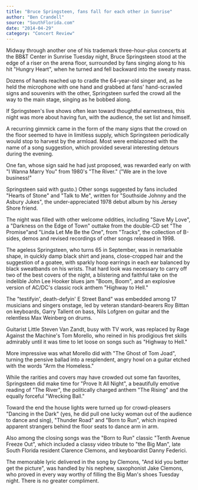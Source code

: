 ```yaml
---
title: "Bruce Springsteen, fans fall for each other in Sunrise"
author: "Ben Crandell"
source: "SouthFlorida.com"
date: "2014-04-29"
category: "Concert Review"
---
```


Midway through another one of his trademark three-hour-plus concerts at the BB&T Center in Sunrise Tuesday night, Bruce Springsteen stood at the edge of a riser on the arena floor, surrounded by fans singing along to his hit "Hungry Heart", when he turned and fell backward into the sweaty mass.

Dozens of hands reached up to cradle the 64-year-old singer and, as he held the microphone with one hand and grabbed at fans' hand-scrawled signs and souvenirs with the other, Springsteen surfed the crowd all the way to the main stage, singing as he bobbed along.

If Springsteen's live shows often lean toward thoughtful earnestness, this night was more about having fun, with the audience, the set list and himself.

A recurring gimmick came in the form of the many signs that the crowd on the floor seemed to have in limitless supply, which Springsteen periodically would stop to harvest by the armload. Most were emblazoned with the name of a song suggestion, which provided several interesting detours during the evening.

One fan, whose sign said he had just proposed, was rewarded early on with "I Wanna Marry You" from 1980's "The River." ("We are in the love business!"

Springsteen said with gusto.) Other songs suggested by fans included "Hearts of Stone" and "Talk to Me", written for "Southside Johnny and the Asbury Jukes", the under-appreciated 1978 debut album by his Jersey Shore friend.

The night was filled with other welcome oddities, including "Save My Love", a "Darkness on the Edge of Town" outtake from the double-CD set "The Promise"and "Linda Let Me Be the One", from "Tracks", the collection of B-sides, demos and revised recordings of other songs released in 1998.

The ageless Springsteen, who turns 65 in September, was in remarkable shape, in quickly damp black shirt and jeans, close-cropped hair and the suggestion of a goatee, with sparkly hoop earrings in each ear balanced by black sweatbands on his wrists. That hard look was necessary to carry off two of the best covers of the night, a blistering and faithful take on the indelible John Lee Hooker blues jam "Boom, Boom", and an explosive version of AC/DC's classic rock anthem "Highway to Hell."

The "testifyin', death-defyin' E Street Band" was embedded among 17 musicians and singers onstage, led by veteran standard-bearers Roy Bittan on keyboards, Garry Tallent on bass, Nils Lofgren on guitar and the relentless Max Weinberg on drums.

Guitarist Little Steven Van Zandt, busy with TV work, was replaced by Rage Against the Machine's Tom Morello, who reined in his prodigious fret skills admirably until it was time to let loose on songs such as "Highway to Hell."

More impressive was what Morello did with "The Ghost of Tom Joad", turning the pensive ballad into a resplendent, angry howl on a guitar etched with the words "Arm the Homeless."

While the rarities and covers may have crowded out some fan favorites, Springsteen did make time for "Prove It All Night", a beautifully emotive reading of "The River", the politically charged anthem "The Rising" and the equally forceful "Wrecking Ball."

Toward the end the house lights were turned up for crowd-pleasers "Dancing in the Dark" (yes, he did pull one lucky woman out of the audience to dance and sing), "Thunder Road" and "Born to Run", which inspired apparent strangers behind the floor seats to dance arm in arm.

Also among the closing songs was the "Born to Run" classic "Tenth Avenue Freeze Out", which included a classy video tribute to "the Big Man", late South Florida resident Clarence Clemons, and keyboardist Danny Federici.

The memorable lyric delivered in the song by Clemons, "And kid you better get the picture", was handled by his nephew, saxophonist Jake Clemons, who proved in every way worthy of filling the Big Man's shoes Tuesday night. There is no greater compliment.
